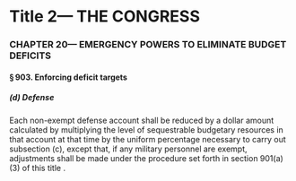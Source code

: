 
# Title 2— THE CONGRESS
### CHAPTER 20— EMERGENCY POWERS TO ELIMINATE BUDGET DEFICITS
#### § 903. Enforcing deficit targets
##### (d) Defense

Each non-exempt defense account shall be reduced by a dollar amount calculated by multiplying the level of sequestrable budgetary resources in that account at that time by the uniform percentage necessary to carry out subsection (c), except that, if any military personnel are exempt, adjustments shall be made under the procedure set forth in section 901(a)(3) of this title .
